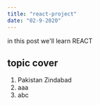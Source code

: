 ```yaml
---
title: "react-project"
date: "02-9-2020"
---
```



in this post we'll learn REACT 

## topic cover

1. Pakistan Zindabad
2. aaa
3. abc